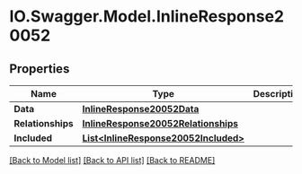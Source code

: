 # IO.Swagger.Model.InlineResponse20052
## Properties

Name | Type | Description | Notes
------------ | ------------- | ------------- | -------------
**Data** | [**InlineResponse20052Data**](InlineResponse20052Data.md) |  | [optional] 
**Relationships** | [**InlineResponse20052Relationships**](InlineResponse20052Relationships.md) |  | [optional] 
**Included** | [**List&lt;InlineResponse20052Included&gt;**](InlineResponse20052Included.md) |  | [optional] 

[[Back to Model list]](../README.md#documentation-for-models) [[Back to API list]](../README.md#documentation-for-api-endpoints) [[Back to README]](../README.md)

